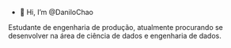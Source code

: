 - 👋 Hi, I’m @DaniloChao

Estudante de engenharia de produção, atualmente procurando se desenvolver na área de ciência de dados e engenharia de dados.
